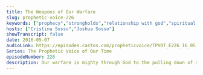 ```yaml
---
title: The Weapons of Our Warfare
slug: prophetic-voice-226
keywords: ["prophecy","strongholds","relationship with god","spiritual warfare"]
hosts: ["Cristina Sosso","Joshua Sosso"]
showTranscript: false
date: 2016-05-07
audioLink: https://episodes.castos.com/propheticvoice/TPVOT_E226_16_05_07-08_Weapons_of_our_Warfare.mp3
Series: The Prophetic Voice of Our Time
episodeNumber: 226
description: Our warfare is mighty through God to the pulling down of strongholds. This message also highlights why Joshua was chosen instead of Caleb to succeed Moses. Everything stems from our relationship with God.
---
```

